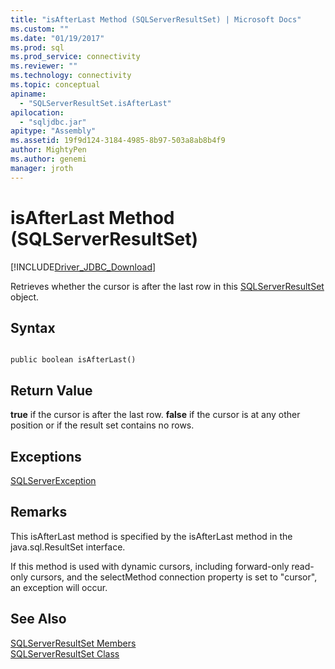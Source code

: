 ```yaml
---
title: "isAfterLast Method (SQLServerResultSet) | Microsoft Docs"
ms.custom: ""
ms.date: "01/19/2017"
ms.prod: sql
ms.prod_service: connectivity
ms.reviewer: ""
ms.technology: connectivity
ms.topic: conceptual
apiname: 
  - "SQLServerResultSet.isAfterLast"
apilocation: 
  - "sqljdbc.jar"
apitype: "Assembly"
ms.assetid: 19f9d124-3184-4985-8b97-503a8ab8b4f9
author: MightyPen
ms.author: genemi
manager: jroth
---
```

# isAfterLast Method (SQLServerResultSet)
[!INCLUDE[Driver_JDBC_Download](../../../includes/driver_jdbc_download.md)]

  Retrieves whether the cursor is after the last row in this [SQLServerResultSet](../../../connect/jdbc/reference/sqlserverresultset-class.md) object.  
  
## Syntax  
  
```  
  
public boolean isAfterLast()  
```  
  
## Return Value  
 **true** if the cursor is after the last row. **false** if the cursor is at any other position or if the result set contains no rows.  
  
## Exceptions  
 [SQLServerException](../../../connect/jdbc/reference/sqlserverexception-class.md)  
  
## Remarks  
 This isAfterLast method is specified by the isAfterLast method in the java.sql.ResultSet interface.  
  
 If this method is used with dynamic cursors, including forward-only read-only cursors, and the selectMethod connection property is set to "cursor", an exception will occur.  
  
## See Also  
 [SQLServerResultSet Members](../../../connect/jdbc/reference/sqlserverresultset-members.md)   
 [SQLServerResultSet Class](../../../connect/jdbc/reference/sqlserverresultset-class.md)  
  
  
